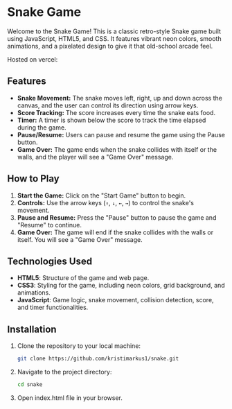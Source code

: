 # Snake Game

Welcome to the Snake Game! This is a classic retro-style Snake game built using JavaScript, HTML5, and CSS. It features vibrant neon colors, smooth animations, and a pixelated design to give it that old-school arcade feel.

Hosted on vercel:

## Features
- **Snake Movement:** The snake moves left, right, up and down across the canvas, and the user can control its direction using arrow keys.
- **Score Tracking:** The score increases every time the snake eats food.
- **Timer:** A timer is shown below the score to track the time elapsed during the game.
- **Pause/Resume:** Users can pause and resume the game using the Pause button.
- **Game Over:** The game ends when the snake collides with itself or the walls, and the player will see a "Game Over" message.

## How to Play
1. **Start the Game:** Click on the "Start Game" button to begin.
2. **Controls:** Use the arrow keys (`↑`, `↓`, `←`, `→`) to control the snake's movement.
3. **Pause and Resume:** Press the "Pause" button to pause the game and "Resume" to continue.
4. **Game Over:** The game will end if the snake collides with the walls or itself. You will see a "Game Over" message.

## Technologies Used
- **HTML5**: Structure of the game and web page.
- **CSS3**: Styling for the game, including neon colors, grid background, and animations.
- **JavaScript**: Game logic, snake movement, collision detection, score, and timer functionalities.

## Installation

1. Clone the repository to your local machine:
   ```bash
   git clone https://github.com/kristimarkus1/snake.git
   ````
2. Navigate to the project directory:
   ```bash
   cd snake
   ````
3. Open index.html file in your browser.

